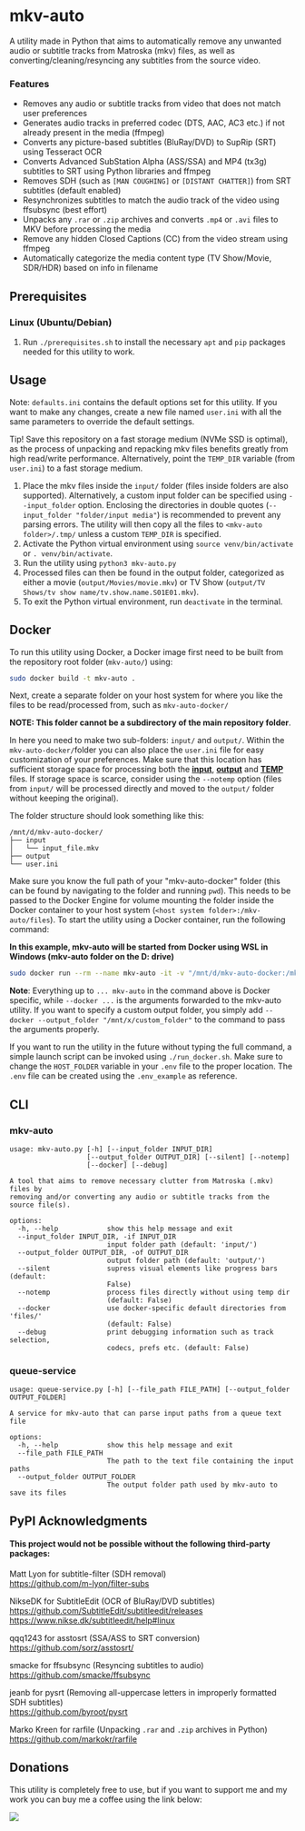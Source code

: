 # mkv-auto
A utility made in Python that aims to automatically remove any unwanted audio or subtitle tracks from Matroska (mkv) files, as well as converting/cleaning/resyncing any subtitles from the source video.

### Features
- Removes any audio or subtitle tracks from video that does not match user preferences
- Generates audio tracks in preferred codec (DTS, AAC, AC3 etc.) if not already present in the media (ffmpeg)
- Converts any picture-based subtitles (BluRay/DVD) to SupRip (SRT) using Tesseract OCR
- Converts Advanced SubStation Alpha (ASS/SSA) and MP4 (tx3g) subtitles to SRT using Python libraries and ffmpeg
- Removes SDH (such as `[MAN COUGHING]` or `[DISTANT CHATTER]`) from SRT subtitles (default enabled)
- Resynchronizes subtitles to match the audio track of the video using ffsubsync (best effort)
- Unpacks any `.rar` or `.zip` archives and converts `.mp4` or `.avi` files to MKV before processing the media
- Remove any hidden Closed Captions (CC) from the video stream using ffmpeg 
- Automatically categorize the media content type (TV Show/Movie, SDR/HDR) based on info in filename

## Prerequisites

### Linux (Ubuntu/Debian)

1. Run `./prerequisites.sh` to install the necessary `apt` and `pip` packages needed for this utility to work.

## Usage
Note: `defaults.ini` contains the default options set for this utility. If you want to make any changes, create a new file named `user.ini` with all the same parameters to override the default settings.  

Tip! Save this repository on a fast storage medium (NVMe SSD is optimal), as the process of unpacking and repacking mkv files benefits greatly from high read/write performance. Alternatively, point the `TEMP_DIR` variable (from `user.ini`) to a fast storage medium.

1. Place the mkv files inside the `input/` folder (files inside folders are also supported). Alternatively, a custom input folder can be specified using `--input_folder` option. Enclosing the directories in double quotes (`--input_folder "folder/input media"`) is recommended to prevent any parsing errors. The utility will then copy all the files to `<mkv-auto folder>/.tmp/` unless a custom `TEMP_DIR` is specified. 
2. Activate the Python virtual environment using `source venv/bin/activate` or `. venv/bin/activate`.
3. Run the utility using `python3 mkv-auto.py`
4. Processed files can then be found in the output folder, categorized as either a movie (`output/Movies/movie.mkv`) or TV Show (`output/TV Shows/tv show name/tv.show.name.S01E01.mkv`).
5. To exit the Python virtual environment, run `deactivate` in the terminal.

## Docker
To run this utility using Docker, a Docker image first need to be built from the repository root folder (`mkv-auto/`) using:

````bash
sudo docker build -t mkv-auto .  
````

Next, create a separate folder on your host system for where you like the files to be read/processed from, such as `mkv-auto-docker/`  

**NOTE: This folder cannot be a subdirectory of the main repository folder**.  

In here you need to make two sub-folders: `input/` and `output/`. Within the `mkv-auto-docker/`folder you can also place the `user.ini` file for easy customization of your preferences.
Make sure that this location has sufficient storage space for processing both the <ins>**input**</ins>, <ins>**output**</ins> and <ins>**TEMP**</ins> files. If storage space is scarce, consider using the `--notemp` option (files from `input/` will be processed directly and moved to the `output/` folder without keeping the original). 

The folder structure should look something like this:  
```text
/mnt/d/mkv-auto-docker/
├── input
│   └── input_file.mkv
├── output
└── user.ini
```

Make sure you know the full path of your "mkv-auto-docker" folder (this can be found by navigating to the folder and running `pwd`). 
This needs to be passed to the Docker Engine for volume mounting the folder inside the Docker container to your host system (`<host system folder>:/mkv-auto/files`).
To start the utility using a Docker container, run the following command:

**In this example, mkv-auto will be started from Docker using WSL in Windows (mkv-auto folder on the D: drive)**

```bash
sudo docker run --rm --name mkv-auto -it -v "/mnt/d/mkv-auto-docker:/mkv-auto/files" mkv-auto --docker
```

**Note**: Everything up to `... mkv-auto` in the command above is Docker specific, while `--docker ...` is the arguments forwarded to the mkv-auto utility.
If you want to specify a custom output folder, you simply add `--docker --output_folder "/mnt/x/custom_folder"` to the command to pass the arguments properly.

If you want to run the utility in the future without typing the full command, a simple launch script can be invoked using `./run_docker.sh`. Make sure to change the `HOST_FOLDER` variable in your `.env` file to the proper location. The `.env` file can be created using the `.env_example` as reference.


## CLI
### mkv-auto

```
usage: mkv-auto.py [-h] [--input_folder INPUT_DIR]
                   [--output_folder OUTPUT_DIR] [--silent] [--notemp]
                   [--docker] [--debug]

A tool that aims to remove necessary clutter from Matroska (.mkv) files by
removing and/or converting any audio or subtitle tracks from the source file(s).

options:
  -h, --help            show this help message and exit
  --input_folder INPUT_DIR, -if INPUT_DIR
                        input folder path (default: 'input/')
  --output_folder OUTPUT_DIR, -of OUTPUT_DIR
                        output folder path (default: 'output/')
  --silent              supress visual elements like progress bars (default:
                        False)
  --notemp              process files directly without using temp dir
                        (default: False)
  --docker              use docker-specific default directories from 'files/'
                        (default: False)
  --debug               print debugging information such as track selection,
                        codecs, prefs etc. (default: False)
```

### queue-service

```
usage: queue-service.py [-h] [--file_path FILE_PATH] [--output_folder OUTPUT_FOLDER]

A service for mkv-auto that can parse input paths from a queue text file

options:
  -h, --help            show this help message and exit
  --file_path FILE_PATH
                        The path to the text file containing the input paths
  --output_folder OUTPUT_FOLDER
                        The output folder path used by mkv-auto to save its files
```

## PyPI Acknowledgments

#### This project would not be possible without the following third-party packages: 

Matt Lyon for subtitle-filter (SDH removal)  
https://github.com/m-lyon/filter-subs

NikseDK for SubtitleEdit (OCR of BluRay/DVD subtitles)  
https://github.com/SubtitleEdit/subtitleedit/releases  
https://www.nikse.dk/subtitleedit/help#linux

qqq1243 for asstosrt (SSA/ASS to SRT conversion)  
https://github.com/sorz/asstosrt/

smacke for ffsubsync (Resyncing subtitles to audio)  
https://github.com/smacke/ffsubsync  

jeanb for pysrt (Removing all-uppercase letters in improperly formatted SDH subtitles)  
https://github.com/byroot/pysrt

Marko Kreen for rarfile (Unpacking `.rar` and `.zip` archives in Python)  
https://github.com/markokr/rarfile

## Donations
This utility is completely free to use, but if you want to support me and my work you can buy me a coffee using the link below:  

<a href="https://www.buymeacoffee.com/philiptn"><img src="https://img.buymeacoffee.com/button-api/?text=Buy me a coffee&emoji=&slug=philiptn&button_colour=FFDD00&font_colour=000000&font_family=Cookie&outline_colour=000000&coffee_colour=ffffff" /></a>
